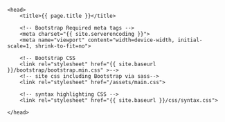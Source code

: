     <head>
        <title>{{ page.title }}</title>

        <!-- Bootstrap Required meta tags -->
        <meta charset="{{ site.serverencoding }}">
        <meta name="viewport" content="width=device-width, initial-scale=1, shrink-to-fit=no">

        <!-- Bootstrap CSS
        <link rel="stylesheet" href="{{ site.baseurl }}/bootstrap/bootstrap.min.css" >-->
        <!-- site css including Bootstrap via sass-->
        <link rel="stylesheet" href="/assets/main.css">

        <!-- syntax highlighting CSS -->
        <link rel="stylesheet" href="{{ site.baseurl }}/css/syntax.css">

    </head>
